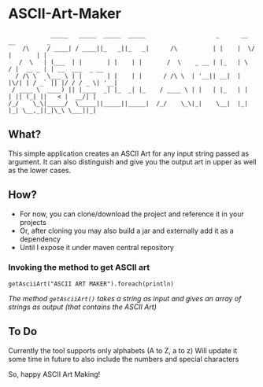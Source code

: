 # ASCII-Art-Maker

```
            _____   _____  _____  _____                    _      __  __         _
    /\     / ____| / ____||_   _||_   _|      /\          | |    |  \/  |       | |
   /  \   | (___  | |       | |    | |       /  \    _ __ | |_   | \  / |  __ _ | | __  ___  _ __
  / /\ \   \___ \ | |       | |    | |      / /\ \  | '__|| __|  | |\/| | / _` || |/ / / _ \| '__|
 / ____ \  ____) || |____  _| |_  _| |_    / ____ \ | |   | |_   | |  | || (_| ||   < |  __/| |
/_/    \_\|_____/  \_____||_____||_____|  /_/    \_\|_|    \__|  |_|  |_| \__,_||_|\_\ \___||_|

```

## What?

This simple application creates an ASCII Art for any input string passed as argument.
It can also distinguish and give you the output art in upper as well as the lower cases.

## How?
* For now, you can clone/download the project and reference it in your projects
* Or, after cloning you may also build a jar and externally add it as a dependency
* Until I expose it under maven central repository

### Invoking the method to get ASCII art

```
getAsciiArt("ASCII ART MAKER").foreach(println)
```

_The method ```getAsciiArt()``` takes a string as input and gives an array of strings as output (that contains the ASCII Art)_


## To Do
Currently the tool supports only alphabets (A to Z, a to z)
Will update it some time in future to also include the numbers and special characters

So, happy ASCII Art Making!